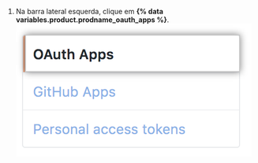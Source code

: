 1. Na barra lateral esquerda, clique em **{% data variables.product.prodname_oauth_apps %}**. ![Seção de aplicativos OAuth](/assets/images/help/settings/developer-settings-oauth-apps.png)
